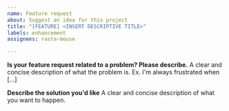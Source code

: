 ```yaml
---
name: Feature request
about: Suggest an idea for this project
title: "[FEATURE] <INSERT DESCRIPTIVE TITLE>"
labels: enhancement
assignees: rasta-mouse

---
```


**Is your feature request related to a problem? Please describe.**
A clear and concise description of what the problem is. Ex. I'm always frustrated when [...]

**Describe the solution you'd like**
A clear and concise description of what you want to happen.
